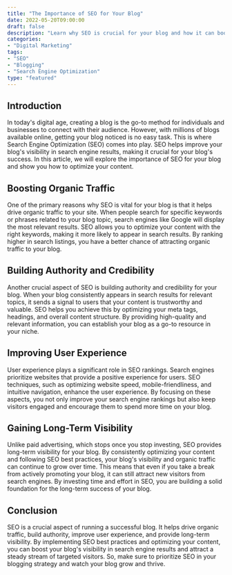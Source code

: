```yaml
---
title: "The Importance of SEO for Your Blog"
date: 2022-05-20T09:00:00
draft: false
description: "Learn why SEO is crucial for your blog and how it can boost your visibility in search engines."
categories:
- "Digital Marketing"
tags:
- "SEO"
- "Blogging"
- "Search Engine Optimization"
type: "featured"
---
```


## Introduction

In today's digital age, creating a blog is the go-to method for individuals and businesses to connect with their audience. However, with millions of blogs available online, getting your blog noticed is no easy task. This is where Search Engine Optimization (SEO) comes into play. SEO helps improve your blog's visibility in search engine results, making it crucial for your blog's success. In this article, we will explore the importance of SEO for your blog and show you how to optimize your content.

## Boosting Organic Traffic

One of the primary reasons why SEO is vital for your blog is that it helps drive organic traffic to your site. When people search for specific keywords or phrases related to your blog topic, search engines like Google will display the most relevant results. SEO allows you to optimize your content with the right keywords, making it more likely to appear in search results. By ranking higher in search listings, you have a better chance of attracting organic traffic to your blog.

## Building Authority and Credibility

Another crucial aspect of SEO is building authority and credibility for your blog. When your blog consistently appears in search results for relevant topics, it sends a signal to users that your content is trustworthy and valuable. SEO helps you achieve this by optimizing your meta tags, headings, and overall content structure. By providing high-quality and relevant information, you can establish your blog as a go-to resource in your niche.

## Improving User Experience

User experience plays a significant role in SEO rankings. Search engines prioritize websites that provide a positive experience for users. SEO techniques, such as optimizing website speed, mobile-friendliness, and intuitive navigation, enhance the user experience. By focusing on these aspects, you not only improve your search engine rankings but also keep visitors engaged and encourage them to spend more time on your blog.

## Gaining Long-Term Visibility

Unlike paid advertising, which stops once you stop investing, SEO provides long-term visibility for your blog. By consistently optimizing your content and following SEO best practices, your blog's visibility and organic traffic can continue to grow over time. This means that even if you take a break from actively promoting your blog, it can still attract new visitors from search engines. By investing time and effort in SEO, you are building a solid foundation for the long-term success of your blog.

## Conclusion

SEO is a crucial aspect of running a successful blog. It helps drive organic traffic, build authority, improve user experience, and provide long-term visibility. By implementing SEO best practices and optimizing your content, you can boost your blog's visibility in search engine results and attract a steady stream of targeted visitors. So, make sure to prioritize SEO in your blogging strategy and watch your blog grow and thrive.
